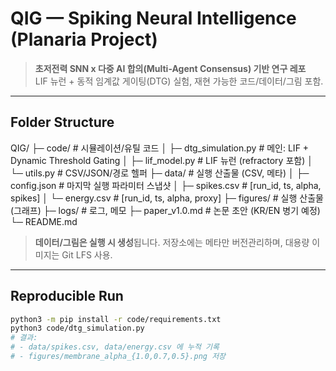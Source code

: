 # QIG — Spiking Neural Intelligence (Planaria Project)

> **초저전력 SNN x 다중 AI 합의(Multi-Agent Consensus) 기반 연구 레포**  
> LIF 뉴런 + 동적 임계값 게이팅(DTG) 실험, 재현 가능한 코드/데이터/그림 포함.

---

## Folder Structure

QIG/
├─ code/                 # 시뮬레이션/유틸 코드
│  ├─ dtg_simulation.py  # 메인: LIF + Dynamic Threshold Gating
│  ├─ lif_model.py       # LIF 뉴런 (refractory 포함)
│  └─ utils.py           # CSV/JSON/경로 헬퍼
├─ data/                 # 실행 산출물 (CSV, 메타)
│  ├─ config.json        # 마지막 실행 파라미터 스냅샷
│  ├─ spikes.csv         # [run_id, ts, alpha, spikes]
│  └─ energy.csv         # [run_id, ts, alpha, proxy]
├─ figures/              # 실행 산출물 (그래프)
├─ logs/                 # 로그, 메모
├─ paper_v1.0.md         # 논문 초안 (KR/EN 병기 예정)
└─ README.md

> **데이터/그림은 실행 시 생성**됩니다. 저장소에는 메타만 버전관리하며, 대용량 이미지는 Git LFS 사용.

---

## Reproducible Run

```bash
python3 -m pip install -r code/requirements.txt
python3 code/dtg_simulation.py
# 결과:
# - data/spikes.csv, data/energy.csv 에 누적 기록
# - figures/membrane_alpha_{1.0,0.7,0.5}.png 저장
